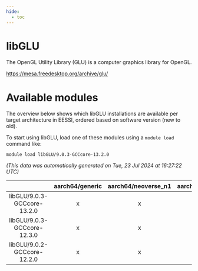 ```yaml
---
hide:
  - toc
---
```


libGLU
======


The OpenGL Utility Library (GLU) is a computer graphics library for OpenGL.

https://mesa.freedesktop.org/archive/glu/
# Available modules


The overview below shows which libGLU installations are available per target architecture in EESSI, ordered based on software version (new to old).

To start using libGLU, load one of these modules using a `module load` command like:

```shell
module load libGLU/9.0.3-GCCcore-13.2.0
```

*(This data was automatically generated on Tue, 23 Jul 2024 at 16:27:22 UTC)*  

| |aarch64/generic|aarch64/neoverse_n1|aarch64/neoverse_v1|x86_64/generic|x86_64/amd/zen2|x86_64/amd/zen3|x86_64/intel/haswell|x86_64/intel/skylake_avx512|
| :---: | :---: | :---: | :---: | :---: | :---: | :---: | :---: | :---: |
|libGLU/9.0.3-GCCcore-13.2.0|x|x|x|x|x|x|x|x|
|libGLU/9.0.3-GCCcore-12.3.0|x|x|x|x|x|x|x|x|
|libGLU/9.0.2-GCCcore-12.2.0|x|x|x|x|x|x|x|x|
